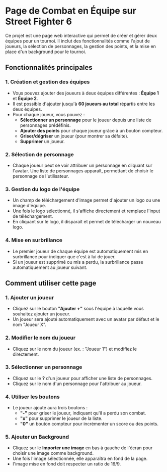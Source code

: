 # **Page de Combat en Équipe sur Street Fighter 6**

Ce projet est une page web interactive qui permet de créer et gérer deux équipes pour un tournoi. Il inclut des fonctionnalités comme l'ajout de joueurs, la sélection de personnages, la gestion des points, et la mise en place d'un background pour le tournoi.

## **Fonctionnalités principales**

### 1. **Création et gestion des équipes**
- Vous pouvez ajouter des joueurs à deux équipes différentes : **Équipe 1** et **Équipe 2**.
- Il est possible d'ajouter jusqu'à **60 joueurs au total** répartis entre les deux équipes.
- Pour chaque joueur, vous pouvez :
  - **Sélectionner un personnage** pour le joueur depuis une liste de personnages prédéfinis.
  - **Ajouter des points** pour chaque joueur grâce à un bouton compteur.
  - **Griser/dégriser** un joueur (pour montrer sa défaite).
  - **Supprimer** un joueur.

### 2. **Sélection de personnage**
- Chaque joueur peut se voir attribuer un personnage en cliquant sur l'avatar. Une liste de personnages apparaît, permettant de choisir le personnage de l'utilisateur.

### 3. **Gestion du logo de l'équipe**
- Un champ de téléchargement d'image permet d'ajouter un logo ou une image d'équipe. 
- Une fois le logo sélectionné, il s'affiche directement et remplace l'input de téléchargement.
- En cliquant sur le logo, il disparaît et permet de télécharger un nouveau logo.

### 4. **Mise en surbrillance**
- Le premier joueur de chaque équipe est automatiquement mis en surbrillance pour indiquer que c'est à lui de jouer.
- Si un joueur est supprimé ou mis a perdu, la surbrillance passe automatiquement au joueur suivant.

## **Comment utiliser cette page**

### 1. **Ajouter un joueur**
   - Cliquez sur le bouton **"Ajouter +"** sous l'équipe à laquelle vous souhaitez ajouter un joueur.
   - Un joueur sera ajouté automatiquement avec un avatar par défaut et le nom "Joueur X".

### 2. **Modifier le nom du joueur**
   - Cliquez sur le nom du joueur (ex. : "Joueur 1") et modifiez le directement.

### 3. **Sélectionner un personnage**
   - Cliquez sur le **?** d'un joueur pour afficher une liste de personnages.
   - Cliquez sur le nom d'un personnage pour l'attribuer au joueur.

### 4. **Utiliser les boutons**
   - Le joueur ajouté aura trois boutons :
     - **"-"** pour griser le joueur, indiquant qu'il a perdu son combat.
     - **"x"** pour supprimer le joueur de la liste.
     - **"0"** un bouton compteur pour incrémenter un score ou des points.

### 5. **Ajouter un Background**
   - Cliquez sur le **Importer une image** en bas à gauche de l'écran pour choisir une image comme background.
   - Une fois l'image sélectionnée, elle apparaîtra en fond de la page.
   - l'image mise en fond doit respecter un ratio de 16/9.

   